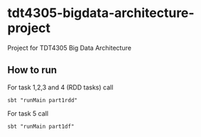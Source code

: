 # tdt4305-bigdata-architecture-project
Project for TDT4305 Big Data Architecture

## How to run

For task 1,2,3 and 4 (RDD tasks) call

```
sbt "runMain part1rdd"
```

For task 5 call
```
sbt "runMain part1df"
```
